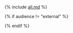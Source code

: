 {% include [all.md](_includes/all.md) %}

{% if audience != "external" %}

<!-- common_yndx is to be here, but currently breaks the build with contributors -->

{% endif %}
